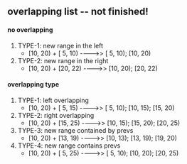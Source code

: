 ## overlapping list -- not finished!

#### no overlapping

1. TYPE-1: new range in the left
   - [10, 20) + [ 5, 10)  ---->> [ 5, 10); [10, 20)
2. TYPE-2: new range in the right
   - [10, 20) + [20, 22)  ---->> [10, 20); [20, 22)

#### overlapping type
1. TYPE-1: left overlapping
   - [10, 20) + [ 5, 15)  ---->> [ 5, 10); [10, 15); [15, 20)
2. TYPE-2: right overlapping
   - [10, 20) + [15, 25)  ---->> [10, 15); [15, 20); [20, 25)
3. TYPE-3: new range contained by prevs
   - [10, 20) + [13, 19)  ---->> [10, 13); [13, 19); [19, 20)
4. TYPE-4: new range contains prevs
   - [10, 20) + [ 5, 25)  ---->> [ 5, 10); [10, 20); [20, 25)
